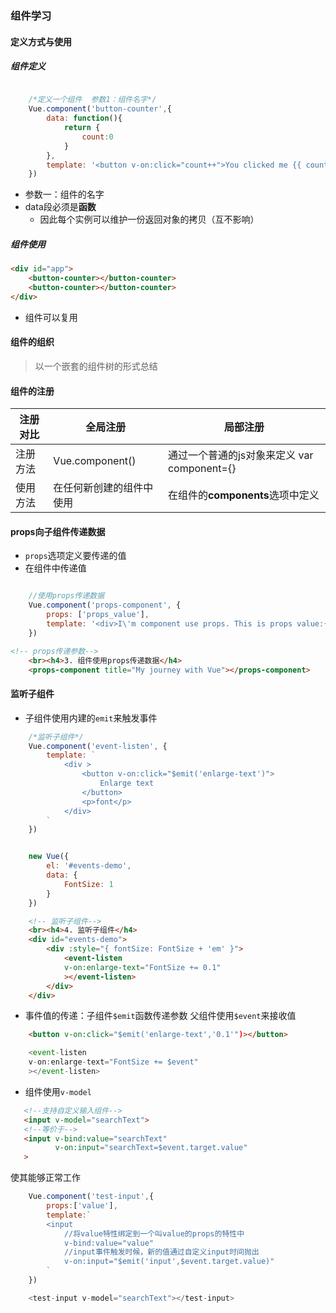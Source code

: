 ### 组件学习

#### 定义方式与使用
##### 组件定义
```js

    /*定义一个组件  参数1：组件名字*/
    Vue.component('button-counter',{
        data: function(){
            return {
                count:0
            }
        },
        template: '<button v-on:click="count++">You clicked me {{ count }} times.</button>'
    })

```
- 参数一：组件的名字
- data段必须是**函数**
    - 因此每个实例可以维护一份返回对象的拷贝（互不影响）

##### 组件使用
```html
<div id="app">
    <button-counter></button-counter>
    <button-counter></button-counter>
</div>
```
- 组件可以复用

#### 组件的组织
> 以一个嵌套的组件树的形式总结

#### 组件的注册

|注册对比|全局注册|局部注册|
|-------|-------|--------|
|注册方法|Vue.component()|通过一个普通的js对象来定义 var component={}|
|使用方法|在任何新创建的组件中使用|在组件的**components**选项中定义|

#### props向子组件传递数据
- `props`选项定义要传递的值
-  在组件中传递值
```js

    //使用props传递数据
    Vue.component('props-component', {
        props: ['props_value'],
        template: '<div>I\'m component use props. This is props value:{{props_value}}</div>'
    })
```
```html
<!-- props传递参数-->
    <br><h4>3. 组件使用props传递数据</h4>
    <props-component title="My journey with Vue"></props-component>
```

#### 监听子组件
- 子组件使用内建的`emit`来触发事件

```js
    /*监听子组件*/
    Vue.component('event-listen', {
        template: `
            <div >
                <button v-on:click="$emit('enlarge-text')">
                    Enlarge text
                </button>
                <p>font</p>
            </div>
        `
    })


    new Vue({
        el: '#events-demo',
        data: {
            FontSize: 1
        }
    })
```
```HTML
    <!-- 监听子组件-->
    <br><h4>4. 监听子组件</h4>
    <div id="events-demo">
        <div :style="{ fontSize: FontSize + 'em' }">
            <event-listen
            v-on:enlarge-text="FontSize += 0.1"
            ></event-listen>
        </div>
    </div>
```
- 事件值的传递：子组件`$emit`函数传递参数 父组件使用`$event`来接收值
```html
    <button v-on:click="$emit('enlarge-text','0.1'")></button>
```
```javascript
    <event-listen
    v-on:enlarge-text="FontSize += $event"
    ></event-listen>
```
- 组件使用`v-model`
```html
   <!--支持自定义输入组件-->
   <input v-model="searchText">
   <!--等价于-->
   <input v-bind:value="searchText"
          v-on:input="searchText=$event.target.value"
   >
```
使其能够正常工作
```javascript
    Vue.component('test-input',{
        props:['value'],
        template:`
        <input
            //将value特性绑定到一个叫value的props的特性中
            v-bind:value="value" 
            //input事件触发时候，新的值通过自定义input时间抛出
            v-on:input="$emit('input',$event.target.value)"
        `
    })

    <test-input v-model="searchText"></test-input>
```
